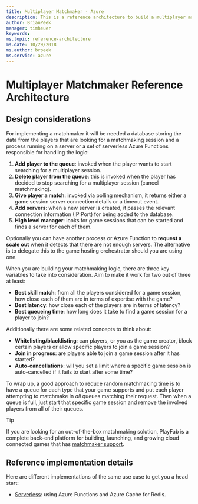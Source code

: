 ```yaml
---
title: Multiplayer Matchmaker - Azure
description: This is a reference architecture to build a multiplayer matchmaker on Azure
author: BrianPeek
manager: timheuer
keywords: 
ms.topic: reference-architecture
ms.date: 10/29/2018
ms.author: brpeek
ms.service: azure
---
```


# Multiplayer Matchmaker Reference Architecture

## Design considerations

For implementing a matchmaker it will be needed a database storing the data from the players that are looking for a matchmaking session and a process running on a server or a set of serverless Azure Functions responsible for handling the logic:

1. **Add player to the queue**: invoked when the player wants to start searching for a multiplayer session.
2. **Delete player from the queue**: this is invoked when the player has decided to stop searching for a multiplayer session (cancel matchmaking).
3. **Give player a match**: invoked via polling mechanism, it returns either a game session server connection details or a timeout event.
4. **Add servers**: when a new server is created, it passes the relevant connection information (IP:Port) for being added to the database.
5. **High level manager**: looks for game sessions that can be started and finds a server for each of them.

Optionally you can have another process or Azure Function to **request a scale out** when it detects that there are not enough servers. The alternative is to delegate this to the game hosting orchestrator should you are using one.

When you are building your matchmaking logic, there are three key variables to take into consideration. Aim to make it work for two out of three at least:

- **Best skill match**: from all the players considered for a game session, how close each of them are in terms of expertise with the game?
- **Best latency**: how close each of the players are in terms of latency?
- **Best queueing time**: how long does it take to find a game session for a player to join?

Additionally there are some related concepts to think about:

- **Whitelisting/blacklisting**: can players, or you as the game creator, block certain players or allow specific players to join a game session? 
- **Join in progress**: are players able to join a game session after it has started?
- **Auto-cancellations**: will you set a limit where a specific game session is auto-cancelled if it fails to start after some time?

To wrap up, a good approach to reduce random matchmaking time is to have a queue for each type that your game supports and put each player attempting to matchmake in *all* queues matching their request. Then when a queue is full, just start that specific game session and remove the involved players from all of their queues.

> [!TIP]
> If you are looking for an out-of-the-box matchmaking solution, PlayFab is a complete back-end platform for building, launching, and growing cloud connected games that has [matchmaker support](https://docs.microsoft.com/gaming/playfab/features/multiplayer/matchmaking/).

## Reference implementation details

Here are different implementations of the same use case to get you a head start:

- [Serverless](./multiplayer-matchmaker-serverless.md): using Azure Functions and Azure Cache for Redis.